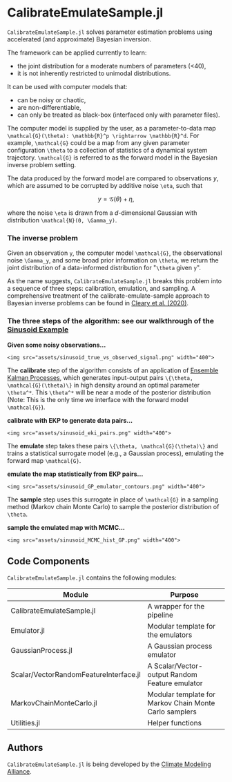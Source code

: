 # CalibrateEmulateSample.jl

`CalibrateEmulateSample.jl` solves parameter estimation problems using accelerated (and approximate) Bayesian inversion.

The framework can be applied currently to learn:
- the joint distribution for a moderate numbers of parameters (<40),
- it is not inherently restricted to unimodal distributions.

It can be used with computer models that:
- can be noisy or chaotic,
- are non-differentiable,
- can only be treated as black-box (interfaced only with parameter files).

The computer model is supplied by the user, as a parameter-to-data map ``\mathcal{G}(\theta): \mathbb{R}^p \rightarrow \mathbb{R}^d``. For example, ``\mathcal{G}`` could be a map from any given parameter configuration ``\theta`` to a collection of statistics of a dynamical system trajectory. ``\mathcal{G}`` is referred to as the forward model in the Bayesian inverse problem setting.

The data produced by the forward model are compared to observations $y$, which are assumed to be corrupted by additive noise ``\eta``, such that
```math
y = \mathcal{G}(\theta) + \eta,
```
where the noise ``\eta`` is drawn from a $d$-dimensional Gaussian with distribution ``\mathcal{N}(0, \Gamma_y)``.

### The inverse problem

Given an observation ``y``, the computer model ``\mathcal{G}``, the observational noise ``\Gamma_y``, and some broad prior information on ``\theta``, we return the joint distribution of a data-informed distribution for "``\theta`` given ``y``".
 
As the name suggests, `CalibrateEmulateSample.jl` breaks this problem into a sequence of three steps: calibration, emulation, and sampling. A comprehensive treatment of the calibrate-emulate-sample approach to Bayesian inverse problems can be found in [Cleary et al. (2020)](https://arxiv.org/pdf/2001.03689.pdf).

### The three steps of the algorithm: see our walkthrough of the [Sinusoid Example](@ref)

**Given some noisy observations...**
```@raw html
<img src="assets/sinusoid_true_vs_observed_signal.png" width="400">
```

The **calibrate** step of the algorithm consists of an application of [Ensemble Kalman Processes](https://github.com/CliMA/EnsembleKalmanProcesses.jl), which generates input-output pairs ``\{\theta, \mathcal{G}(\theta)\}`` in high density around an optimal parameter ``\theta^*``. This ``\theta^*`` will be near a mode of the posterior distribution (Note: This is the only time we interface with the forward model ``\mathcal{G}``).

**calibrate with EKP to generate data pairs...**
```@raw html
<img src="assets/sinusoid_eki_pairs.png" width="400">
```

The **emulate** step takes these pairs ``\{\theta, \mathcal{G}(\theta)\}`` and trains a statistical surrogate model (e.g., a Gaussian process), emulating the forward map ``\mathcal{G}``.

**emulate the map statistically from EKP pairs...** 
```@raw html
<img src="assets/sinusoid_GP_emulator_contours.png" width="400">
```
The **sample** step uses this surrogate in place of ``\mathcal{G}`` in a sampling method (Markov chain Monte Carlo) to sample the posterior distribution of ``\theta``.

**sample the emulated map with MCMC...**
```@raw html
<img src="assets/sinusoid_MCMC_hist_GP.png" width="400">
```

## Code Components

`CalibrateEmulateSample.jl` contains the following modules:

Module                                 | Purpose
---------------------------------------|--------------------------------------------------------
CalibrateEmulateSample.jl              | A wrapper for the pipeline
Emulator.jl                            | Modular template for the emulators
GaussianProcess.jl                     | A Gaussian process emulator
Scalar/VectorRandomFeatureInterface.jl | A Scalar/Vector-output Random Feature emulator 
MarkovChainMonteCarlo.jl               | Modular template for Markov Chain Monte Carlo samplers
Utilities.jl                           | Helper functions


## Authors

`CalibrateEmulateSample.jl` is being developed by the [Climate Modeling
Alliance](https://clima.caltech.edu).